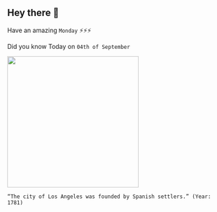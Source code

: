 ## Hey there 👋
Have an amazing `Monday` ⚡⚡⚡

Did you know Today on `04th of September`
 
 [<img src="https://www.gannett-cdn.com/presto/2019/09/03/PCIN/6ae6ad17-0821-4d10-b4e4-2467e81b5619-Mural_painting_which_depicts_the_founding_of_Los_Angeles_ca19311939.jpg?width=660&height=365&fit=crop&format=pjpg&auto=webp" width="300" />](https://la.curbed.com/2018/4/20/17016988/los-angeles-history-timeline-facts-earthquakes#:~:text=El%20Pueblo%20de%20la%20Reina,into%20Alaska%20and%20Northern%20California.) 
 ```
“The city of Los Angeles was founded by Spanish settlers.” (Year: 1781)
```
